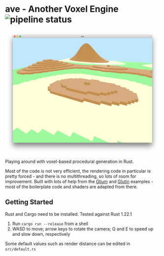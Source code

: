 # ave - Another Voxel Engine ![pipeline status](https://gitlab.com/jameshiew/ave/badges/master/pipeline.svg)

![Screenshot](screenshot.png "Screenshot")

Playing around with voxel-based procedural generation in Rust.

Most of the code is not very efficient, the rendering code in particular is pretty forced - and there is no multithreading, so lots of room for improvement. Built with lots of help from the [Glium](https://github.com/glium/glium) and [Glutin](https://github.com/tomaka/glutin) examples - most of the boilerplate code and shaders are adapted from there.

## Getting Started

Rust and Cargo need to be installed. Tested against Rust 1.22.1

1. Run `cargo run --release` from a shell
2. WASD to move; arrow keys to rotate the camera; Q and E to speed up and slow down, respectively

Some default values such as render distance can be edited in `src/default.rs`
